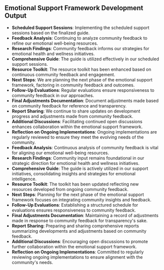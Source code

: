 

## Emotional Support Framework Development Output

- **Scheduled Support Sessions**: Implementing the scheduled support sessions based on the finalized guide.
- **Feedback Analysis**: Continuing to analyze community feedback to refine our emotional well-being resources.
- **Research Findings**: Community feedback informs our strategies for emotional health and wellness initiatives.
- **Comprehensive Guide**: The guide is utilized effectively in our scheduled support sessions.
- **Resource Toolkit**: The resource toolkit has been enhanced based on continuous community feedback and engagement.
- **Next Steps**: We are planning the next phase of the emotional support framework, factoring in community feedback and outcomes.
- **Follow-Up Evaluations**: Regular evaluations ensure responsiveness to community feedback in our approaches.
- **Final Adjustments Documentation**: Document adjustments made based on community feedback for reference and transparency.
- **Report Sharing**: We continue to share updates on development progress and adjustments made from community feedback.
- **Additional Discussions**: Facilitating continued open discussions enhances collaboration within the emotional support framework.
- **Reflection on Ongoing Implementations**: Ongoing implementations are regularly reviewed to ensure they meet the evolving needs of the community.
- **Feedback Analysis**: Continuous analysis of community feedback is vital for aligning our emotional well-being resources.
- **Research Findings**: Community input remains foundational in our strategic direction for emotional health and wellness initiatives.
- **Comprehensive Guide**: The guide is actively utilized in our support initiatives, consolidating insights and strategies for emotional intelligence.
- **Resource Toolkit**: The toolkit has been updated reflecting new resources developed from ongoing community feedback.
- **Next Steps**: Planning for the next phase of the emotional support framework focuses on integrating community insights and feedback.
- **Follow-Up Evaluations**: Establishing a structured schedule for evaluations ensures responsiveness to community feedback.
- **Final Adjustments Documentation**: Maintaining a record of adjustments made in response to community feedback for transparency's sake.
- **Report Sharing**: Preparing and sharing comprehensive reports summarizing developments and adjustments based on community feedback.
- **Additional Discussions**: Encouraging open discussions to promote further collaboration within the emotional support framework.
- **Reflection on Ongoing Implementations**: Committed to regularly reviewing ongoing implementations to ensure alignment with the community's needs.